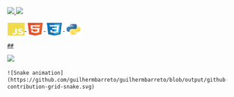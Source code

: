 <div>
    <a href="https://github.com/guilhermbarreto">
    <img height="180em" src="https://github-readme-stats.vercel.app/api?username=guilhermbarreto&show_icons=true&theme=dracula&include_all_commits=true&count_private=true"/>
    <img height="180em" src="https://github-readme-stats.vercel.app/api/top-langs/?username=guilhermbarreto&layout=compact&langs_count=7&theme=dracula"/>
  </div>
  <div style="display: inline_block"><br>
    <img align="center" alt="Gui-Js" height="30" width="40" src="https://raw.githubusercontent.com/devicons/devicon/master/icons/javascript/javascript-plain.svg">
    <img align="center" alt="Gui-HTML" height="30" width="40" src="https://raw.githubusercontent.com/devicons/devicon/master/icons/html5/html5-original.svg">
    <img align="center" alt="Gui-CSS" height="30" width="40" src="https://raw.githubusercontent.com/devicons/devicon/master/icons/css3/css3-original.svg">
    <img align="center" alt="Gui-Python" height="30" width="40" src="https://raw.githubusercontent.com/devicons/devicon/master/icons/python/python-original.svg">
  </div>
    
    ##
   
  <div> 
    <a href="https://instagram.com/guilhermbarreto" target="_blank"><img src="https://img.shields.io/badge/-Instagram-%23E4405F?style=for-the-badge&logo=instagram&logoColor=white" target="_blank"></a>   

    ![Snake animation](https://github.com/guilhermbarreto/guilhermbarreto/blob/output/github-contribution-grid-snake.svg)


  </div>
